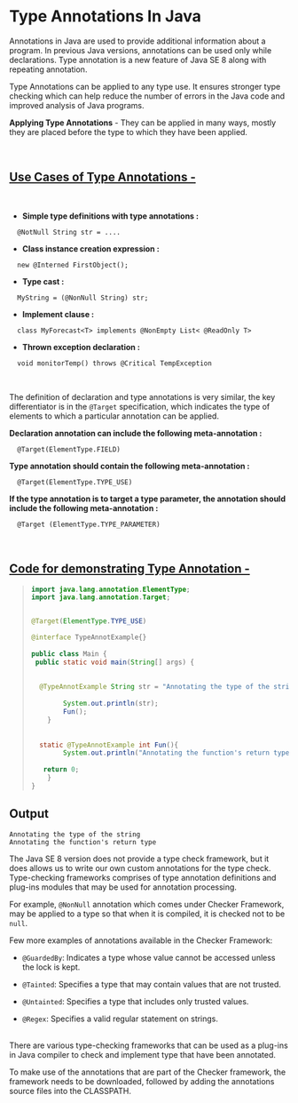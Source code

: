 # Type Annotations In Java

Annotations in Java are used to provide additional information about a program. In previous Java versions, annotations can be used only while declarations. Type annotation is a new feature of Java SE 8 along with repeating annotation.

Type Annotations can be applied to any type use. It ensures stronger type checking which can help reduce the number of errors in the Java code and improved analysis of Java programs.

**Applying Type Annotations** - They can be applied in many ways, mostly they are placed before the type to which they have been applied.

<br />

## <ins>Use Cases of Type Annotations -</ins>

<br />

- **Simple type definitions with type annotations :**
```
  @NotNull String str = ....
```
- **Class instance creation expression :**
```
  new @Interned FirstObject();
```
- **Type cast :**
```
  MyString = (@NonNull String) str;
```
- **Implement clause :**
```
  class MyForecast<T> implements @NonEmpty List< @ReadOnly T>
```
- **Thrown exception declaration :**
```
  void monitorTemp() throws @Critical TempException
```
<br />

The definition of declaration and type annotations is very similar, the key differentiator is in the `@Target` specification, which indicates 
the type of elements to which a particular annotation can be applied. 


**Declaration annotation can include the following meta-annotation :**
```
  @Target(ElementType.FIELD)
```
**Type annotation should contain the following meta-annotation :**
```
  @Target(ElementType.TYPE_USE)
```
**If the type annotation is to target a type parameter, the annotation should include the following meta-annotation :**
```
  @Target (ElementType.TYPE_PARAMETER)
```
<br />

## <ins>Code for demonstrating Type Annotation -</ins>

>```java
>import java.lang.annotation.ElementType;
>import java.lang.annotation.Target;
> 
>
>@Target(ElementType.TYPE_USE)
>
>@interface TypeAnnotExample{}
>   
>public class Main {
>  public static void main(String[] args) {
>   
>   
>   @TypeAnnotExample String str = "Annotating the type of the string";    
>                                
>         System.out.println(str);
>         Fun();
>     }
>   
>   
>   static @TypeAnnotExample int Fun(){
>         System.out.println("Annotating the function's return type");    
>                               
>    return 0;
>     }
> }
>```

## Output
```
Annotating the type of the string
Annotating the function's return type
```

The Java SE 8 version does not provide a type check framework, but it does allows us to write our own custom annotations for the type check. Type-checking frameworks comprises 
of type annotation definitions and plug-ins modules that may be used for annotation processing.

For example, `@NonNull` annotation which comes under Checker Framework, may be applied to a type so that when it is compiled, it is checked not to be `null`.

Few more examples of annotations available in the Checker Framework: 
- `@GuardedBy`: Indicates a type whose value cannot be accessed unless the lock is kept. 

- `@Tainted`: Specifies a type that may contain values that are not trusted.

- `@Untainted`: Specifies a type that includes only trusted values.

- `@Regex`: Specifies a valid regular statement on strings.

<br />
There are various type-checking frameworks that can be used as a plug-ins in Java compiler to check and implement type that have 
been annotated. 

To make use of the annotations that are part of the Checker framework,  the framework needs to be downloaded, followed by adding the annotations source files into the CLASSPATH.
